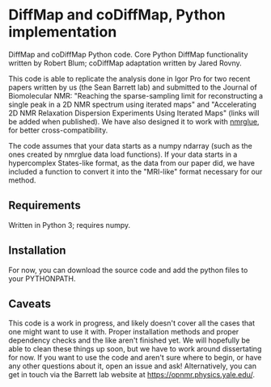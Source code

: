 # DiffMap and coDiffMap, Python implementation
DiffMap and coDiffMap Python code. Core Python DiffMap functionality written by Robert Blum; coDiffMap adaptation written by Jared Rovny.

This code is able to replicate the analysis done in Igor Pro for two recent papers written by us (the Sean Barrett lab) and submitted to the Journal of Biomolecular NMR: "Reaching the sparse-sampling limit for reconstructing a single peak in a 2D NMR spectrum using iterated maps" and "Accelerating 2D NMR Relaxation Dispersion Experiments Using Iterated Maps" (links will be added when published). We have also designed it to work with [nmrglue](https://www.nmrglue.com/), for better cross-compatibility.

The code assumes that your data starts as a numpy ndarray (such as the ones created by nmrglue data load functions). If your data starts in a hypercomplex States-like format, as the data from our paper did, we have included a function to convert it into the "MRI-like" format necessary for our method.

## Requirements
Written in Python 3; requires numpy.

## Installation
For now, you can download the source code and add the python files to your PYTHONPATH.

## Caveats
This code is a work in progress, and likely doesn't cover all the cases that one might want to use it with. Proper installation methods and proper dependency checks and the like aren't finished yet. We will hopefully be able to clean these things up soon, but we have to work around dissertating for now. If you want to use the code and aren't sure where to begin, or have any other questions about it, open an issue and ask! Alternatively, you can get in touch via the Barrett lab website at https://opnmr.physics.yale.edu/.
